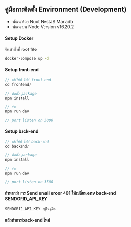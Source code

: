 ## คู่มือการติดตั้ง Environment (Development)

- พัฒนาด้วย Nuxt NestJS Mariadb
- พัฒนาบน Node Version v16.20.2

#### Setup Docker

รันคำสั่งที่ root file

```bash
docker-compose up -d
```

#### Setup front-end

```javascript
// เข้าไปที่ ไฟล์ front-end
cd frontend/

// ติดตั้ง package
npm install

// รัน
npm run dev

// port listen on 3000
```

#### Setup back-end

```javascript
// เข้าไปที่ ไฟล์ back-end
cd backend/

// ติดตั้ง package
npm install

// รัน
npm run dev

// port listen on 3500
```

#### ถ้าหากว่า การ Send email eroor 401 ให้เปลี่ยน env back-end SENDGRID_API_KEY

```javascript
SENDGRID_API_KEY อยู่ในคู่มือ
```

#### แล้วทำการ back-end ใหม่
